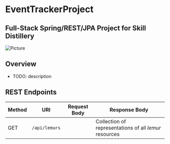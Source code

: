 # EventTrackerProject

## Full-Stack Spring/REST/JPA Project for Skill Distillery

![Picture](https://images.newscientist.com/wp-content/uploads/2020/07/09113311/08-july_lemurs.jpg)

## Overview
* TODO: description

## REST Endpoints
| Method | URI                | Request Body | Response Body |
|--------|--------------------|--------------|---------------|
| GET    | `/api/lemurs`      |              | Collection of representations of all _lemur_ resources |
<!-- markdown tables -->

<!-- controller endpoints mappings needed! -->
